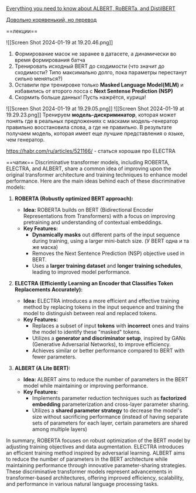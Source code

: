 [Everything you need to know about ALBERT, RoBERTa, and DistilBERT](https://towardsdatascience.com/everything-you-need-to-know-about-albert-roberta-and-distilbert-11a74334b2da)

[Довольно корявенький, но перевод](https://habr.com/ru/articles/680986/)

==лекции==

![[Screen Shot 2024-01-19 at 19.20.46.png]]
1) Формирование масок не заранее в датасете, а динамически во время формирования батча
2) Тренировать исходный BERT до сходимости (что значит до сходимости? Типо максимально долго, пока параметры перестанут сильно меняться?)
3) Оставили при тренировке только **Masked Language Model(MLM)** и избавились от второго лосса с **Next Sentense Prediction (NSP)**
4) Скормить больше данных! Пусть нажрётся, курица!

![[Screen Shot 2024-01-19 at 19.29.05.png]]
![[Screen Shot 2024-01-19 at 19.29.23.png]]
Тренируем **модель-дискриминатор**, которая может понять где в реальных предложениях с масками модель-генератор правильно восстановила слова, а где не правильно. В результате получаем модель, которая имеет еще лучшие представления о языке, чем генератор.

https://habr.com/ru/articles/521166/ - статься хорошая про ELECTRA

==чатик==
Discriminative transformer models, including ROBERTA, ELECTRA, and ALBERT, share a common idea of improving upon the original transformer architecture and training techniques to enhance model performance. Here are the main ideas behind each of these discriminative models:

1. **ROBERTA (Robustly optimized BERT approach):**
    
    - **Idea:** ROBERTA builds on BERT (Bidirectional Encoder Representations from Transformers) with a focus on improving pretraining and understanding of contextual embeddings.
    - **Key Features:**
        - **Dynamically masks** out different parts of the input sequence during training, using a larger mini-batch size. (У BERT одна и та же маска)
        - Removes the Next Sentence Prediction (NSP) objective used in BERT.
        - Uses a **larger training dataset** and **longer training schedules**, leading to improved model performance.
2. **ELECTRA (Efficiently Learning an Encoder that Classifies Token Replacements Accurately):**
    
    - **Idea:** ELECTRA introduces a more efficient and effective training method by replacing tokens in the input sequence and training the model to distinguish between real and replaced tokens.
    - **Key Features:**
        - Replaces a subset of input **tokens** with **incorrect** ones and trains the model to identify these "masked" tokens.
        - Utilizes a **generator and discriminator setup**, inspired by GANs (Generative Adversarial Networks), to improve efficiency.
        - Achieves similar or better performance compared to BERT with fewer parameters.
3. **ALBERT (A Lite BERT):**
    
    - **Idea:** ALBERT aims to reduce the number of parameters in the BERT model while maintaining or improving performance.
    - **Key Features:**
        - Implements parameter reduction techniques such as **factorized embedding** parameterization and cross-layer parameter sharing.
        - Utilizes a **shared parameter strategy** to decrease the model's size without sacrificing performance (instead of having separate sets of parameters for each layer, certain parameters are shared among multiple layers)

In summary, ROBERTA focuses on robust optimization of the BERT model by adjusting training objectives and data augmentation. ELECTRA introduces an efficient training method inspired by adversarial learning. ALBERT aims to reduce the number of parameters in the BERT architecture while maintaining performance through innovative parameter-sharing strategies. These discriminative transformer models represent advancements in transformer-based architectures, offering improved efficiency, scalability, and performance in various natural language processing tasks.